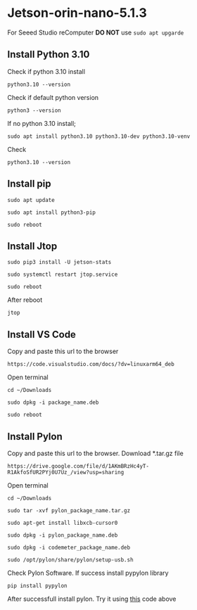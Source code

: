 # Jetson-orin-nano-5.1.3
For Seeed Studio reComputer **DO NOT** use ```sudo apt upgarde```

## Install Python 3.10
Check if python 3.10 install
```
python3.10 --version
```
Check if default python version
```
python3 --version
```
If no python 3.10 install;
```
sudo apt install python3.10 python3.10-dev python3.10-venv
```
Check
```
python3.10 --version
```

## Install pip
```
sudo apt update
```
```
sudo apt install python3-pip
```
```
sudo reboot
```

## Install Jtop
```
sudo pip3 install -U jetson-stats
```
```
sudo systemctl restart jtop.service
```
```
sudo reboot
```
After reboot
```
jtop
```

## Install VS Code
Copy and paste this url to the browser
```
https://code.visualstudio.com/docs/?dv=linuxarm64_deb
```
Open terminal
```
cd ~/Downloads
```
```
sudo dpkg -i package_name.deb
```
```
sudo reboot
```

## Install Pylon
Copy and paste this url to the browser. Download *.tar.gz file
```
https://drive.google.com/file/d/1AKmBRzHc4yT-R1AkfoSfUR2PYj0U7Uz_/view?usp=sharing
```
Open terminal
```
cd ~/Downloads
```
```
sudo tar -xvf pylon_package_name.tar.gz
```
```
sudo apt-get install libxcb-cursor0
```
```
sudo dpkg -i pylon_package_name.deb
```
```
sudo dpkg -i codemeter_package_name.deb
```
```
sudo /opt/pylon/share/pylon/setup-usb.sh
```
Check Pylon Software. If success install pypylon library
```
pip install pypylon
```
After successfull install pylon. Try it using [this](opencv.py) code above
